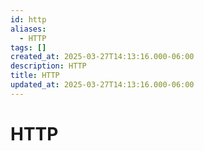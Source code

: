 ```yaml
---
id: http
aliases:
  - HTTP
tags: []
created_at: 2025-03-27T14:13:16.000-06:00
description: HTTP
title: HTTP
updated_at: 2025-03-27T14:13:16.000-06:00
---
```


# HTTP
